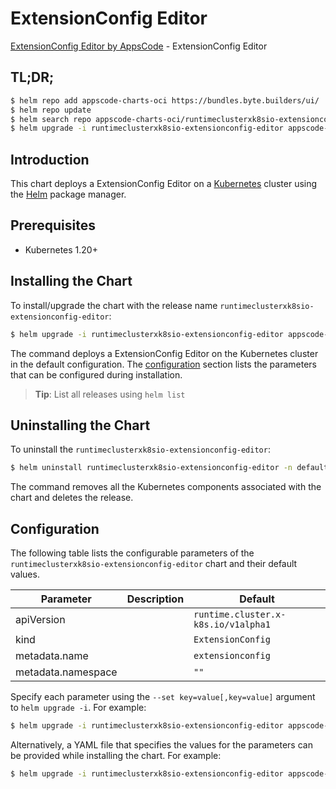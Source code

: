 # ExtensionConfig Editor

[ExtensionConfig Editor by AppsCode](https://appscode.com) - ExtensionConfig Editor

## TL;DR;

```bash
$ helm repo add appscode-charts-oci https://bundles.byte.builders/ui/
$ helm repo update
$ helm search repo appscode-charts-oci/runtimeclusterxk8sio-extensionconfig-editor --version=v0.6.0
$ helm upgrade -i runtimeclusterxk8sio-extensionconfig-editor appscode-charts-oci/runtimeclusterxk8sio-extensionconfig-editor -n default --create-namespace --version=v0.6.0
```

## Introduction

This chart deploys a ExtensionConfig Editor on a [Kubernetes](http://kubernetes.io) cluster using the [Helm](https://helm.sh) package manager.

## Prerequisites

- Kubernetes 1.20+

## Installing the Chart

To install/upgrade the chart with the release name `runtimeclusterxk8sio-extensionconfig-editor`:

```bash
$ helm upgrade -i runtimeclusterxk8sio-extensionconfig-editor appscode-charts-oci/runtimeclusterxk8sio-extensionconfig-editor -n default --create-namespace --version=v0.6.0
```

The command deploys a ExtensionConfig Editor on the Kubernetes cluster in the default configuration. The [configuration](#configuration) section lists the parameters that can be configured during installation.

> **Tip**: List all releases using `helm list`

## Uninstalling the Chart

To uninstall the `runtimeclusterxk8sio-extensionconfig-editor`:

```bash
$ helm uninstall runtimeclusterxk8sio-extensionconfig-editor -n default
```

The command removes all the Kubernetes components associated with the chart and deletes the release.

## Configuration

The following table lists the configurable parameters of the `runtimeclusterxk8sio-extensionconfig-editor` chart and their default values.

|     Parameter      | Description |                    Default                     |
|--------------------|-------------|------------------------------------------------|
| apiVersion         |             | <code>runtime.cluster.x-k8s.io/v1alpha1</code> |
| kind               |             | <code>ExtensionConfig</code>                   |
| metadata.name      |             | <code>extensionconfig</code>                   |
| metadata.namespace |             | <code>""</code>                                |


Specify each parameter using the `--set key=value[,key=value]` argument to `helm upgrade -i`. For example:

```bash
$ helm upgrade -i runtimeclusterxk8sio-extensionconfig-editor appscode-charts-oci/runtimeclusterxk8sio-extensionconfig-editor -n default --create-namespace --version=v0.6.0 --set apiVersion=runtime.cluster.x-k8s.io/v1alpha1
```

Alternatively, a YAML file that specifies the values for the parameters can be provided while
installing the chart. For example:

```bash
$ helm upgrade -i runtimeclusterxk8sio-extensionconfig-editor appscode-charts-oci/runtimeclusterxk8sio-extensionconfig-editor -n default --create-namespace --version=v0.6.0 --values values.yaml
```
